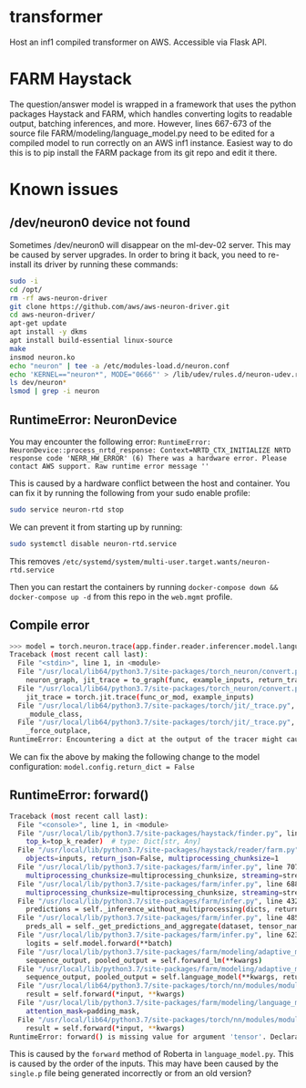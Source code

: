 # transformer
Host an inf1 compiled transformer on AWS. Accessible via Flask API.

# FARM Haystack
The question/answer model is wrapped in a framework that uses the python packages Haystack and FARM, which handles converting logits to readable output, batching inferences, and more.  However, lines 667-673 of the source file FARM/modeling/language_model.py need to be edited for a compiled model to run correctly on an AWS inf1 instance.  Easiest way to do this is to pip install the FARM package from its git repo and edit it there. 


# Known issues

## /dev/neuron0 device not found
Sometimes /dev/neuron0 will disappear on the ml-dev-02 server. This may be caused by server upgrades. In order to bring it back, you need to re-install its driver by running these commands:

```bash
sudo -i
cd /opt/
rm -rf aws-neuron-driver
git clone https://github.com/aws/aws-neuron-driver.git
cd aws-neuron-driver/
apt-get update
apt install -y dkms
apt install build-essential linux-source
make
insmod neuron.ko
echo "neuron" | tee -a /etc/modules-load.d/neuron.conf
echo 'KERNEL=="neuron*", MODE="0666"' > /lib/udev/rules.d/neuron-udev.rules
ls dev/neuron*
lsmod | grep -i neuron
```

## RuntimeError: NeuronDevice
You may encounter the following error: `RuntimeError: NeuronDevice::process_nrtd_response: Context=NRTD_CTX_INITIALIZE NRTD response code 'NERR_HW_ERROR' (6) There was a hardware error. Please contact AWS support. Raw runtime error message ''`

This is caused by a hardware conflict between the host and container. You can fix it by running the following from your sudo enable profile:
```bash
sudo service neuron-rtd stop
```

We can prevent it from starting up by running:
```bash
sudo systemctl disable neuron-rtd.service
```

This removes `/etc/systemd/system/multi-user.target.wants/neuron-rtd.service`

Then you can restart the containers by running `docker-compose down && docker-compose up -d` from this repo in the `web.mgmt` profile.

## Compile error

```bash
>>> model = torch.neuron.trace(app.finder.reader.inferencer.model.language_model.model, example_inputs=inputs, strict=False)
Traceback (most recent call last):
  File "<stdin>", line 1, in <module>
  File "/usr/local/lib64/python3.7/site-packages/torch_neuron/convert.py", line 71, in trace
    neuron_graph, jit_trace = to_graph(func, example_inputs, return_trace=True)
  File "/usr/local/lib64/python3.7/site-packages/torch_neuron/convert.py", line 228, in to_graph
    jit_trace = torch.jit.trace(func_or_mod, example_inputs)
  File "/usr/local/lib64/python3.7/site-packages/torch/jit/_trace.py", line 742, in trace
    _module_class,
  File "/usr/local/lib64/python3.7/site-packages/torch/jit/_trace.py", line 940, in trace_module
    _force_outplace,
RuntimeError: Encountering a dict at the output of the tracer might cause the trace to be incorrect, this is only valid if the container structure does not change based on the module's inputs. Consider using a constant container instead (e.g. for `list`, use a `tuple` instead. for `dict`, use a `NamedTuple` instead). If you absolutely need this and know the side effects, pass strict=False to trace() to allow this behavior.
```
We can fix the above by making the following change to the model configuration: `model.config.return_dict = False`
## RuntimeError: forward()
```bash
Traceback (most recent call last):
  File "<console>", line 1, in <module>
  File "/usr/local/lib/python3.7/site-packages/haystack/finder.py", line 84, in get_answers
    top_k=top_k_reader)  # type: Dict[str, Any]
  File "/usr/local/lib/python3.7/site-packages/haystack/reader/farm.py", line 365, in predict
    objects=inputs, return_json=False, multiprocessing_chunksize=1
  File "/usr/local/lib/python3.7/site-packages/farm/infer.py", line 707, in inference_from_objects
    multiprocessing_chunksize=multiprocessing_chunksize, streaming=streaming)
  File "/usr/local/lib/python3.7/site-packages/farm/infer.py", line 688, in inference_from_dicts
    multiprocessing_chunksize=multiprocessing_chunksize, streaming=streaming)
  File "/usr/local/lib/python3.7/site-packages/farm/infer.py", line 432, in inference_from_dicts
    predictions = self._inference_without_multiprocessing(dicts, return_json, aggregate_preds)
  File "/usr/local/lib/python3.7/site-packages/farm/infer.py", line 485, in _inference_without_multiprocessing
    preds_all = self._get_predictions_and_aggregate(dataset, tensor_names, baskets)
  File "/usr/local/lib/python3.7/site-packages/farm/infer.py", line 623, in _get_predictions_and_aggregate
    logits = self.model.forward(**batch)
  File "/usr/local/lib/python3.7/site-packages/farm/modeling/adaptive_model.py", line 414, in forward
    sequence_output, pooled_output = self.forward_lm(**kwargs)
  File "/usr/local/lib/python3.7/site-packages/farm/modeling/adaptive_model.py", line 458, in forward_lm
    sequence_output, pooled_output = self.language_model(**kwargs, return_dict=False, output_all_encoded_layers=False)
  File "/usr/local/lib64/python3.7/site-packages/torch/nn/modules/module.py", line 727, in _call_impl
    result = self.forward(*input, **kwargs)
  File "/usr/local/lib/python3.7/site-packages/farm/modeling/language_model.py", line 673, in forward
    attention_mask=padding_mask,
  File "/usr/local/lib64/python3.7/site-packages/torch/nn/modules/module.py", line 727, in _call_impl
    result = self.forward(*input, **kwargs)
RuntimeError: forward() is missing value for argument 'tensor'. Declaration: forward(__torch__.torch_neuron.convert.AwsNeuronGraphModule self, Tensor argument_1, Tensor tensor, Tensor argument_3) -> ((Tensor, Tensor))
```
This is caused by the `forward` method of Roberta in `language_model.py`. This is caused by the order of the inputs. This may have been caused by the `single.p` file being generated incorrectly or from an old version?